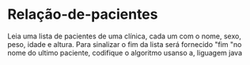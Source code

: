 # Relação-de-pacientes

Leia uma lista de pacientes de uma clínica, cada um com o nome, sexo, peso, idade e altura.
Para sinalizar o fim da lista será fornecido "fim "no nome do ultimo paciente, codifique o algoritmo
usanso a, liguagem java
